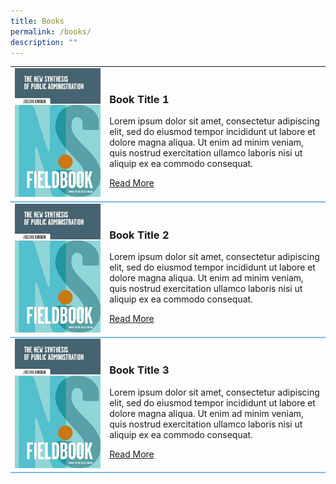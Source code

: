 ```yaml
---
title: Books
permalink: /books/
description: ""
---
```

<style>
	.books
	{
	width:30%;
	}
	
	.firstrow
	{
	border-bottom:2px solid #7CB9E8;
	}

.secondrow
	{
	border-bottom:2px solid #7CB9E8;
	margin-bottom: 50px;
	padding-bottom:10px;
	}

.thirdrow
	{
	border-bottom:2px solid #7CB9E8;
	margin-bottom: 50px;
	padding-bottom:10px;
	}

	
</style>


<table>
<tbody>
	
<tr class="firstrow">	
<td class="books">	
<img src="/images/Ethos_Images/Ethos_Digital_Issue_01/The_New_Synthesis_Of_Public_Administration_Fieldbook.jpg">	
</td>

<td class="description">
	<h3>Book Title 1</h3>	
	<p>Lorem ipsum dolor sit amet, consectetur adipiscing elit, sed do eiusmod tempor incididunt ut labore et dolore magna aliqua. Ut enim ad minim veniam, quis nostrud exercitation ullamco laboris nisi ut aliquip ex ea commodo consequat. </p>
<a href="#">Read More</a>	
</td>	
</tr>
	
<tr class="secondrow">	
<td class="books">	
<img src="/images/Ethos_Images/Ethos_Digital_Issue_01/The_New_Synthesis_Of_Public_Administration_Fieldbook.jpg">	
</td>

<td class="description">
	<h3>Book Title 2</h3>	
	<p>Lorem ipsum dolor sit amet, consectetur adipiscing elit, sed do eiusmod tempor incididunt ut labore et dolore magna aliqua. Ut enim ad minim veniam, quis nostrud exercitation ullamco laboris nisi ut aliquip ex ea commodo consequat. </p>
<a href="#">Read More</a>	
</td>	
</tr>
	
	
<tr class="thirdrow">	
<td class="books">	
<img src="/images/Ethos_Images/Ethos_Digital_Issue_01/The_New_Synthesis_Of_Public_Administration_Fieldbook.jpg">	
</td>

<td class="description">
	<h3>Book Title 3</h3>	
	<p>Lorem ipsum dolor sit amet, consectetur adipiscing elit, sed do eiusmod tempor incididunt ut labore et dolore magna aliqua. Ut enim ad minim veniam, quis nostrud exercitation ullamco laboris nisi ut aliquip ex ea commodo consequat. </p>
<a href="#">Read More</a>	
</td>	
</tr>	
	
	
	
</tbody>
</table>
	


<div id="formore">
	</div>
